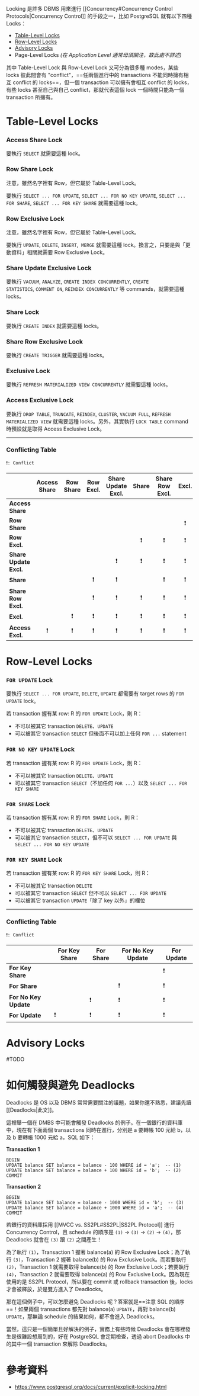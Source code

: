 Locking 是許多 DBMS 用來進行 [[Concurrency#Concurrency Control Protocols|Concurrency Control]] 的手段之一，比如 PostgreSQL 就有以下四種 Locks：

- [Table-Level Locks](<# Table-Level Locks>)
- [Row-Level Locks](<# Row-Level Locks>)
- [Advisory Locks](<# Advisory Locks>)
- Page-Level Locks *(在 Application Level 通常毋須關注，故此處不詳述)*

其中 Table-Level Lock 與 Row-Level Lock 又可分為很多種 modes，某些 locks 彼此間會有 "conflict"，==任兩個進行中的 transactions 不能同時擁有相互 conflict 的 locks==，但一個 transaction 可以擁有會相互 conflict 的 locks，有些 locks 甚至自己與自己 conflict，那就代表這個 lock 一個時間只能為一個 transaction 所擁有。

# Table-Level Locks

### Access Share Lock

要執行 `SELECT` 就需要這種 lock。

### Row Share Lock

注意，雖然名字裡有 Row，但它屬於 Table-Level Lock。

要執行 `SELECT ... FOR UPDATE`, `SELECT ... FOR NO KEY UPDATE`, `SELECT ... FOR SHARE`, `SELECT ... FOR KEY SHARE` 就需要這種 lock。

### Row Exclusive Lock

注意，雖然名字裡有 Row，但它屬於 Table-Level Lock。

要執行 `UPDATE`, `DELETE`, `INSERT`,  `MERGE` 就需要這種 lock。換言之，只要是與「更動資料」相關就需要 Row Exclusive Lock。

### Share Update Exclusive Lock

要執行 `VACUUM`, `ANALYZE`, `CREATE INDEX CONCURRENTLY`, `CREATE STATISTICS`, `COMMENT ON`, `REINDEX CONCURRENTLY` 等 commands，就需要這種 locks。

### Share Lock

要執行 `CREATE INDEX` 就需要這種 locks。

### Share Row Exclusive Lock

要執行 `CREATE TRIGGER` 就需要這種 locks。

### Exclusive Lock

要執行 `REFRESH MATERIALIZED VIEW CONCURRENTLY` 就需要這種 locks。

### Access Exclusive Lock

要執行 `DROP TABLE`, `TRUNCATE`, `REINDEX`, `CLUSTER`, `VACUUM FULL`, `REFRESH MATERIALIZED VIEW` 就需要這種 locks。另外，其實執行 `LOCK TABLE` command 時預設就是取得 Access Exclusive Lock。

---

### Conflicting Table

`❗: Conflict`

||Access Share|Row Share|Row Excl.|Share Update Excl.|Share|Share Row Excl.|Excl.|Access Excl.|
|---|:--:|:--:|:--:|:--:|:--:|:--:|:--:|:--:|
|**Access Share**||||||||❗|
|**Row Share**|||||||❗️|❗️|
|**Row Excl.**|||||❗️|❗️|❗️|❗️|
|**Share Update Excl.**||||❗️|❗️|❗️|❗️|❗️|
|**Share**|||❗️|❗️||❗️|❗️|❗️|
|**Share Row Excl.**|||❗️|❗️|❗️|❗️|❗️|❗️|
|**Excl.**||❗️|❗️|❗️|❗️|❗️|❗️|❗️|
|**Access Excl.**|❗️|❗️|❗️|❗️|❗️|❗️|❗️|❗️|

# Row-Level Locks

### `FOR UPDATE` Lock

要執行 `SELECT ... FOR UPDATE`, `DELETE`, `UPDATE` 都需要有 target rows 的 `FOR UPDATE` lock。

若 transaction 握有某 row: R 的 `FOR UPDATE` Lock，則 R：

- 不可以被其它 transaction `DELETE`、`UPDATE`
- 可以被其它 transaction `SELECT` 但後面不可以加上任何 `FOR ...` statement

### `FOR NO KEY UPDATE` Lock

若 transaction 握有某 row: R 的 `FOR UPDATE` Lock，則 R：

- 不可以被其它 transaction `DELETE`、`UPDATE`
- 可以被其它 transaction `SELECT`（不加任何 `FOR ...`）以及 `SELECT ... FOR KEY SHARE`

### `FOR SHARE` Lock

若 transaction 握有某 row: R 的 `FOR SHARE` Lock，則 R：

- 不可以被其它 transaction `DELETE`、`UPDATE`
- 可以被其它 transaction `SELECT`，但不可以 `SELECT ... FOR UPDATE` 與 `SELECT ... FOR NO KEY UPDATE`

### `FOR KEY SHARE` Lock

若 transaction 握有某 row: R 的 `FOR KEY SHARE` Lock，則 R：

- 不可以被其它 transaction `DELETE`
- 可以被其它 transaction `SELECT` 但不可以 `SELECT ... FOR UPDATE`
- 可以被其它 transaction `UPDATE`「除了 key 以外」的欄位

---

### Conflicting Table

`❗: Conflict`

||For Key Share|For Share|For No Key Update|For Update|
|---|---|---|---|---|
|**For Key Share**||||❗|
|**For Share**|||❗️|❗️|
|**For No Key Update**||❗️|❗️|❗️|
|**For Update**|❗️|❗️|❗️|❗️|

# Advisory Locks

#TODO 

# 如何觸發與避免 Deadlocks

Deadlocks 是 OS 以及 DBMS 常常需要關注的議題，如果你還不熟悉，建議先讀 [[Deadlocks|此文]]。

這裡舉一個在 DMBS 中可能會觸發 Deadlocks 的例子。在一個銀行的資料庫中，現在有下面兩個 transactions 同時在進行，分別是 a 要轉帳 100 元給 b，以及 b 要轉帳 1000 元給 a，SQL 如下：

**Transaction 1**

```PostgreSQL
BEGIN
UPDATE balance SET balance = balance - 100 WHERE id = 'a';  -- (1)
UPDATE balance SET balance = balance + 100 WHERE id = 'b';  -- (2)
COMMIT
```

**Transaction 2**

```PostgreSQL
BEGIN
UPDATE balance SET balance = balance - 1000 WHERE id = 'b';  -- (3)
UPDATE balance SET balance = balance + 1000 WHERE id = 'a';  -- (4)
COMMIT
```

若銀行的資料庫採用 [[MVCC vs. SS2PL#SS2PL|SS2PL Protocol]] 進行 Concurrency Control，且 schedule 的順序是 `(1)` $\to$ `(3)` $\to$ `(2)` $\to$ `(4)`，那 Deadlocks 就會在 `(3)` 跟 `(2)` 之間產生！

為了執行 `(1)`，Transaction 1 握著 balance(a) 的 Row Exclusive Lock；為了執行 `(3)`，Transaction 2 握著 balance(b) 的 Row Exclusive Lock。而若要執行 `(2)`，Transaction 1 就需要取得 balance(b) 的 Row Exclusive Lock；若要執行 `(4)`，Transaction 2 就需要取得 balance(a) 的 Row Exclusive Lock。因為現在使用的是 SS2PL Protocol，所以要在 commit 或 rollback transaction 後，locks 才會被釋放，於是雙方進入了 Deadlocks。

那在這個例子中，可以怎麼避免 Deadlocks 呢？答案就是==注意 SQL 的順序==！如果兩個 transactions 都先對 balance(a) `UPDATE`，再對 balance(b) `UPDATE`，那無論 schedule 的結果如何，都不會進入 Deadlocks。

當然，這只是一個簡單且好解決的例子，實務上有些時候 Deadlocks 會在哪裡發生是很難設想周到的，好在 PostgreSQL 會定期檢查，透過 abort Deadlocks 中的其中一個 transaction 來解除 Deadlocks。

# 參考資料

- <https://www.postgresql.org/docs/current/explicit-locking.html>
